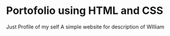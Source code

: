 # Portofolio using HTML and CSS
Just Profile of my self
A simple website for description of WIlliam
